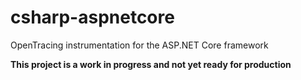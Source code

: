 # csharp-aspnetcore
OpenTracing instrumentation for the ASP.NET Core framework

**This project is a work in progress and not yet ready for production**
